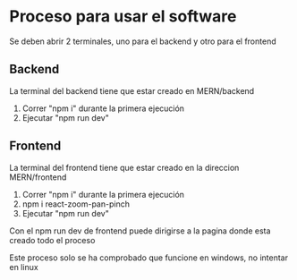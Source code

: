 # Proceso para usar el software
Se deben abrir 2 terminales, uno para el backend y otro para el frontend

## Backend
La terminal del backend tiene que estar creado en MERN/backend
  1. Correr "npm i" durante la primera ejecución
  2. Ejecutar "npm run dev"

## Frontend
La terminal del frontend tiene que estar creado en la direccion MERN/frontend 
  1. Correr "npm i" durante la primera ejecución
  2. npm i react-zoom-pan-pinch
  3. Ejecutar "npm run dev"


Con el npm run dev de frontend puede dirigirse a la pagina donde esta creado todo el proceso

Este proceso solo se ha comprobado que funcione en windows, no intentar en linux
